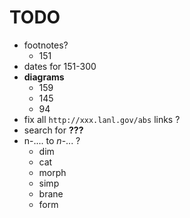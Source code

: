 # TODO

- footnotes?
    + 151
- dates for 151-300
- **diagrams**
    + 159
    + 145
    + 94
- fix all `http://xxx.lanl.gov/abs` links ?
- search for **???**
- n-.... to $n$-... ?
    + dim
    + cat
    + morph
    + simp
    + brane
    + form